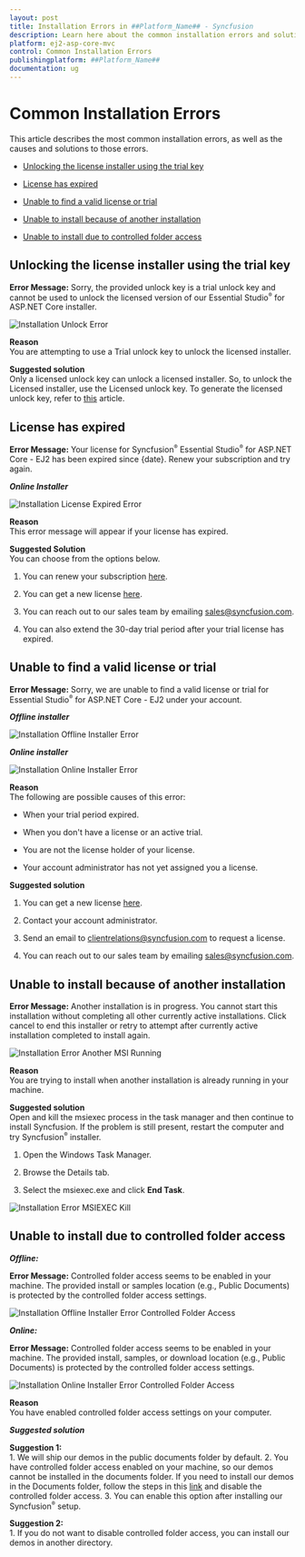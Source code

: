 ```yaml
---
layout: post
title: Installation Errors in ##Platform_Name## - Syncfusion
description: Learn here about the common installation errors and solution to those errors in Syncfusion ##Platform_Name## Components installation.
platform: ej2-asp-core-mvc
control: Common Installation Errors
publishingplatform: ##Platform_Name##
documentation: ug
---
```


# Common Installation Errors

This article describes the most common installation errors, as well as the causes and solutions to those errors.

* [Unlocking the license installer using the trial key](https://ej2.syncfusion.com/aspnetcore/documentation/installation/common-installation-errors/#unlocking-the-license-installer-using-the-trial-key)

* [License has expired](https://ej2.syncfusion.com/aspnetcore/documentation/installation/common-installation-errors/#license-has-expired)

* [Unable to find a valid license or trial](https://ej2.syncfusion.com/aspnetcore/documentation/installation/common-installation-errors/#unable-to-find-a-valid-license-or-trial)

* [Unable to install because of another installation](https://ej2.syncfusion.com/aspnetcore/documentation/installation/common-installation-errors/#unable-to-install-because-of-another-installation)

* [Unable to install due to controlled folder access](https://ej2.syncfusion.com/aspnetcore/documentation/installation/common-installation-errors/#unable-to-install-due-to-controlled-folder-access)

## Unlocking the license installer using the trial key

**Error Message:** Sorry, the provided unlock key is a trial unlock key and cannot be used to unlock the licensed version of our Essential Studio<sup style="font-size:70%">&reg;</sup> for ASP.NET Core installer.

![Installation Unlock Error](images/Installation-error-1.png)

**Reason** <br /> You are attempting to use a Trial unlock key to unlock the licensed installer.

**Suggested solution** <br /> Only a licensed unlock key can unlock a licensed installer. So, to unlock the Licensed installer, use the Licensed unlock key. To generate the licensed unlock key, refer to [this](https://www.syncfusion.com/kb/2326) article.

## License has expired

**Error Message:** Your license for Syncfusion<sup style="font-size:70%">&reg;</sup> Essential Studio<sup style="font-size:70%">&reg;</sup> for ASP.NET Core - EJ2 has been expired since {date}. Renew your subscription and try again.

***Online Installer***

![Installation License Expired Error](images/Installation-error-2.png)

**Reason** <br /> This error message will appear if your license has expired.

**Suggested Solution** <br /> You can choose from the options below.

1. You can renew your subscription [here](https://www.syncfusion.com/account/my-renewals).

2. You can get a new license [here](https://www.syncfusion.com/sales/products).

3. You can reach out to our sales team by emailing [sales@syncfusion.com](mailto:sales@syncfusion.com).

4. You can also extend the 30-day trial period after your trial license has expired.

## Unable to find a valid license or trial

**Error Message:** Sorry, we are unable to find a valid license or trial for Essential Studio<sup style="font-size:70%">&reg;</sup> for ASP.NET Core - EJ2 under your account.

***Offline installer***

![Installation Offline Installer Error](images/Installation-error-3.png)

***Online installer***

![Installation Online Installer Error](images/Installation-error-4.png)

**Reason** <br /> The following are possible causes of this error:

* When your trial period expired.

* When you don't have a license or an active trial.

* You are not the license holder of your license.

* Your account administrator has not yet assigned you a license.

**Suggested solution** <br />

1. You can get a new license [here](https://www.syncfusion.com/sales/products).

2. Contact your account administrator.

3. Send an email to [clientrelations@syncfusion.com](mailto:clientrelations@syncfusion.com) to request a license.

4. You can reach out to our sales team by emailing [sales@syncfusion.com](mailto:sales@syncfusion.com).

## Unable to install because of another installation

**Error Message:** Another installation is in progress. You cannot start this installation without completing all other currently active installations. Click cancel to end this installer or retry to attempt after currently active installation completed to install again.

![Installation Error Another MSI Running](images/Installation-error-5.png)

**Reason** <br /> You are trying to install when another installation is already running in your machine.

**Suggested solution** <br /> Open and kill the msiexec process in the task manager and then continue to install Syncfusion. If the problem is still present, restart the computer and try Syncfusion<sup style="font-size:70%">&reg;</sup> installer.

1. Open the Windows Task Manager.

2. Browse the Details tab.

3. Select the msiexec.exe and click **End Task**.

![Installation Error MSIEXEC Kill](images/Installation-error-6.png)

## Unable to install due to controlled folder access

***Offline:***

**Error Message:** Controlled folder access seems to be enabled in your machine. The provided install or samples location (e.g., Public Documents) is protected by the controlled folder access settings.

![Installation Offline Installer Error Controlled Folder Access](images/Installation-error-7.png)

***Online:***

**Error Message:** Controlled folder access seems to be enabled in your machine. The provided install, samples, or download location (e.g., Public Documents) is protected by the controlled folder access settings.

![Installation Online Installer Error Controlled Folder Access](images/Installation-error-8.png)

**Reason** <br /> You have enabled controlled folder access settings on your computer.

***Suggested solution***

**Suggestion 1:** <br /> 1.	We will ship our demos in the public documents folder by default. 
2.	You have controlled folder access enabled on your machine, so our demos cannot be installed in the documents folder. If you need to install our demos in the Documents folder, follow the steps in this [link](https://support.microsoft.com/en-us/windows/allow-an-app-to-access-controlled-folders-b5b6627a-b008-2ca2-7931-7e51e912b034) and disable the controlled folder access.
3.	You can enable this option after installing our Syncfusion<sup style="font-size:70%">&reg;</sup> setup.

**Suggestion 2:** <br /> 1.	If you do not want to disable controlled folder access, you can install our demos in another directory.
